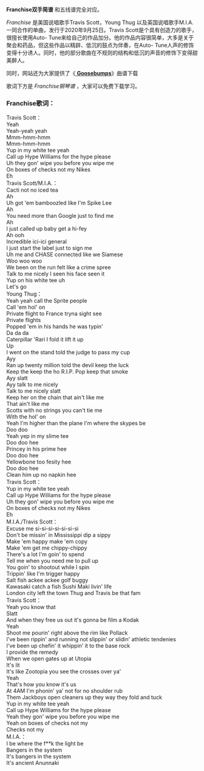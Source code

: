 

**Franchise双手简谱** 和五线谱完全对应。

_Franchise_ 是美国说唱歌手Travis Scott，Young Thug
以及英国说唱歌手M.I.A.一同合作的单曲，发行于2020年9月25日。Travis Scott是个具有创造力的歌手，很擅长使用Auto-
Tune来给自己的作品加分。他的作品内容很简单，大多是关于聚会和药品，但这些作品以精辟、低沉的鼓点为伴奏，在Auto-
Tune人声的修饰变得十分诱人。同时，他的部分歌曲在不规则的结构和低沉的声音的修饰下变得甜美醉人。

同时，网站还为大家提供了《[ **Goosebumps**](Music-11811-Goosebumps-你给的仇恨OST.html
"Goosebumps")》曲谱下载

歌词下方是 _Franchise钢琴谱_ ，大家可以免费下载学习。

### Franchise歌词：

Travis Scott：  
Yeah  
Yeah-yeah yeah  
Mmm-hmm-hmm  
Mmm-hmm-hmm  
Yup in my white tee yeah  
Call up Hype Williams for the hype please  
Uh they gon' wipe you before you wipe me  
On boxes of checks not my Nikes  
Eh  
Travis Scott/M.I.A.：  
Cacti not no iced tea  
Ah  
Uh got 'em bamboozled like I'm Spike Lee  
Ah  
You need more than Google just to find me  
Ah  
I just called up baby get a hi-fey  
Ah ooh  
Incredible ici-ici general  
I just start the label just to sign me  
Uh me and CHASE connected like we Siamese  
Woo woo woo  
We been on the run felt like a crime spree  
Talk to me nicely I seen his face seen it  
Yup on his white tee uh  
Let's go  
Young Thug：  
Yeah yeah call the Sprite people  
Call 'em hol' on  
Private flight to France tryna sight see  
Private flights  
Popped 'em in his hands he was typin'  
Da da da  
Caterpillar 'Rari I fold it lift it up  
Up  
I went on the stand told the judge to pass my cup  
Ayy  
Ran up twenty million told the devil keep the luck  
Keep the keep the ho R.I.P. Pop keep that smoke  
Ayy slatt  
Ayy talk to me nicely  
Talk to me nicely slatt  
Keep her on the chain that ain't like me  
That ain't like me  
Scotts with no strings you can't tie me  
With the hol' on  
Yeah I'm higher than the plane I'm where the skypes be  
Doo doo  
Yeah yep in my slime tee  
Doo doo hee  
Princey in his prime hee  
Doo doo hee  
Yellowbone too fesity hee  
Doo doo hee  
Clean him up no napkin hee  
Travis Scott：  
Yup in my white tee yeah  
Call up Hype Williams for the hype please  
Uh they gon' wipe you before you wipe me  
On boxes of checks not my Nikes  
Eh  
M.I.A./Travis Scott：  
Excuse me si-si-si-si-si-si-si  
Don't be missin' in Mississippi dip a sippy  
Make 'em happy make 'em copy  
Make 'em get me chippy-chippy  
There's a lot I'm goin' to spend  
Tell me when you need me to pull up  
You goin' to shootout while I spin  
Trippin' like I'm trigger happy  
Salt fish ackee ackee golf buggy  
Kawasaki catch a fish Sushi Maki livin' life  
London city left the town Thug and Travis be that fam  
Travis Scott：  
Yeah you know that  
Slatt  
And when they free us out it's gonna be film a Kodak  
Yeah  
Shoot me pourin' right above the rim like Pollack  
I've been rippin' and running not slippin' or slidin' athletic tendenies  
I've been up chefin' it whippin' it to the base rock  
I provide the remedy  
When we open gates up at Utopia  
It's lit  
It's like Zootopia you see the crosses over ya'  
Yeah  
That's how you know it's us  
At 4AM I'm phonin' ya' not for no shoulder rub  
Them Jackboys open cleaners up they way they fold and tuck  
Yup in my white tee yeah  
Call up Hype Williams for the hype please  
Yeah they gon' wipe you before you wipe me  
Yeah on boxes of checks not my  
Checks not my  
M.I.A.：  
I be where the f**k the light be  
Bangers in the system  
It's bangers in the system  
It's ancient Anunnaki

